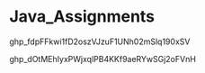 # Java_Assignments

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

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
